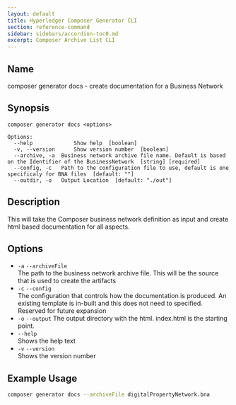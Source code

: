```yaml
---
layout: default
title: Hyperledger Composer Generator CLI
section: reference-command
sidebar: sidebars/accordion-toc0.md
excerpt: Composer Archive List CLI
---
```


## Name

composer generator docs - create documentation for a Business Network

## Synopsis

```
composer generator docs <options>

Options:
  --help             Show help  [boolean]
  -v, --version      Show version number  [boolean]
  --archive, -a  Business network archive file name. Default is based on the Identifier of the BusinessNetwork  [string] [required]
  --config, -c   Path to the configuration file to use, default is one specificaly for BNA files  [default: ""]
  --outdir, -o   Output Location  [default: "./out"]

```

## Description

This will take the Composer business network definition as input and create html based documentation for all aspects.

## Options

* `-a` `--archiveFile`  
The path to the business network archive file. This will be the source that is used to create the artifacts
* `-c` `--config`  
The configuration that controls how the documentation is produced. An existing template is in-built and this does not need to specified.
Reserved for future expansion
* `-o` `--output`
The output directory with the html. index.html is the starting point.
* `--help`  
Shows the help text
* `-v` `--version`  
Shows the version number

## Example Usage

```bash
composer generator docs --archiveFile digitalPropertyNetwork.bna

```

